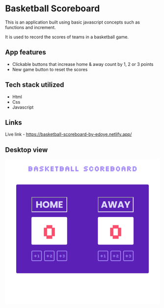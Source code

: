 # Basketball Scoreboard
This is an application built using basic javascript concepts such as functions and increment. 

It is used to record the scores of teams in a basketball game.

## App features

- Clickable buttons that increase home & away count by 1, 2 or 3 points 
- New game button to reset the scores 

## Tech stack utilized

- Html
- Css
- Javascript

## Links
Live link - https://basketball-scoreboard-by-edoye.netlify.app/


## Desktop view

![Desktop view](/assets/screencapture-neon-pika-61ac81-netlify-app-2023-01-21-09_38_13%20(1).png)